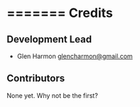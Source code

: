 =======
Credits
=======

Development Lead
----------------

* Glen Harmon <glencharmon@gmail.com>

Contributors
------------

None yet. Why not be the first?
